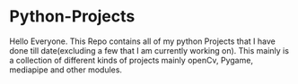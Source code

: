 # Python-Projects
Hello Everyone. This Repo contains all of my python Projects that I have done till date(excluding a few that I am currently working on). This mainly is a collection of different kinds of projects mainly openCv, Pygame, mediapipe and other modules.
